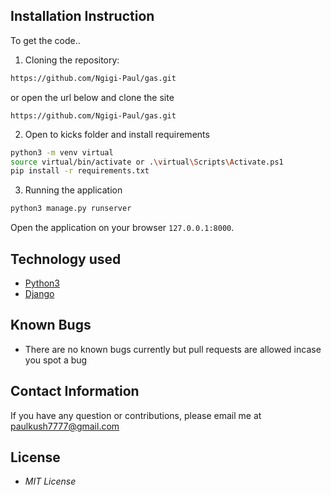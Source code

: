 ## Installation Instruction
To get the code..

1. Cloning the repository:
  ```bash
  https://github.com/Ngigi-Paul/gas.git
  ```
 or open the url below and clone the site
  ```
  https://github.com/Ngigi-Paul/gas.git
  ```
2. Open to kicks folder and install requirements
  ```bash  
  python3 -m venv virtual
  source virtual/bin/activate or .\virtual\Scripts\Activate.ps1
  pip install -r requirements.txt
  ```

3. Running the application
  ```bash
  python3 manage.py runserver
  ```
Open the application on your browser `127.0.0.1:8000`.


## Technology used

* [Python3](https://www.python.org/)
* [Django](https://www.djangoproject.com/)


## Known Bugs
* There are no known bugs currently but pull requests are allowed incase you spot a bug

## Contact Information 

If you have any question or contributions, please email me at paulkush7777@gmail.com

## License
* *MIT License*
